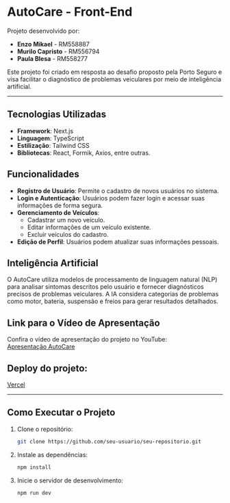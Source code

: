 # AutoCare - Front-End

Projeto desenvolvido por:  
- **Enzo Mikael** - RM558887  
- **Murilo Capristo** - RM556794  
- **Paula Blesa** - RM558277  

Este projeto foi criado em resposta ao desafio proposto pela Porto Seguro e visa facilitar o diagnóstico de problemas veiculares por meio de inteligência artificial.

---

## Tecnologias Utilizadas

- **Framework**: Next.js
- **Linguagem**: TypeScript
- **Estilização**: Tailwind CSS
- **Bibliotecas**: React, Formik, Axios, entre outras.

## Funcionalidades

- **Registro de Usuário**: Permite o cadastro de novos usuários no sistema.
- **Login e Autenticação**: Usuários podem fazer login e acessar suas informações de forma segura.
- **Gerenciamento de Veículos**:  
  - Cadastrar um novo veículo.
  - Editar informações de um veículo existente.
  - Excluir veículos do cadastro.
- **Edição de Perfil**: Usuários podem atualizar suas informações pessoais.

## Inteligência Artificial

O AutoCare utiliza modelos de processamento de linguagem natural (NLP) para analisar sintomas descritos pelo usuário e fornecer diagnósticos precisos de problemas veiculares. A IA considera categorias de problemas como motor, bateria, suspensão e freios para gerar resultados detalhados.

## Link para o Vídeo de Apresentação

Confira o vídeo de apresentação do projeto no YouTube:  
[Apresentação AutoCare](https://youtu.be/IYDUvRoJaeQ)

## Deploy do projeto:
[Vercel](https://frontend-next-autocare.vercel.app)

---

## Como Executar o Projeto

1. Clone o repositório:
   ```bash
   git clone https://github.com/seu-usuario/seu-repositorio.git
   ```
2. Instale as dependências:
   ```bash
   npm install
   ```
3. Inicie o servidor de desenvolvimento:
   ```bash
   npm run dev
   ```
